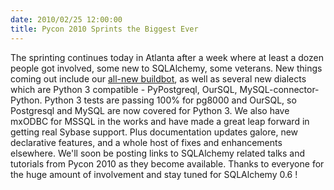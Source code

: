 ```yaml
---
date: 2010/02/25 12:00:00
title: Pycon 2010 Sprints the Biggest Ever
---
```

The sprinting continues today in Atlanta after a week where at least a dozen people got involved,
some new to SQLAlchemy, some veterans.   New things coming out include our <a href="http://buildbot.sqlalchemy.org/">all-new
buildbot</a>, as well as several new dialects which are Python 3 compatible - PyPostgreql, OurSQL, MySQL-connector-Python.  Python 3 tests
are passing 100% for pg8000 and OurSQL, so Postgresql and MySQL are now covered for Python 3.  We also have mxODBC for MSSQL in the
works and have made a great leap forward in getting real Sybase support.   Plus documentation updates galore, new
declarative features, and a whole host of fixes and enhancements elsewhere.   We'll soon be posting
links to SQLAlchemy related talks and tutorials from Pycon 2010 as they become available.  Thanks to 
everyone for the huge amount of involvement and stay tuned for SQLAlchemy 0.6 !
